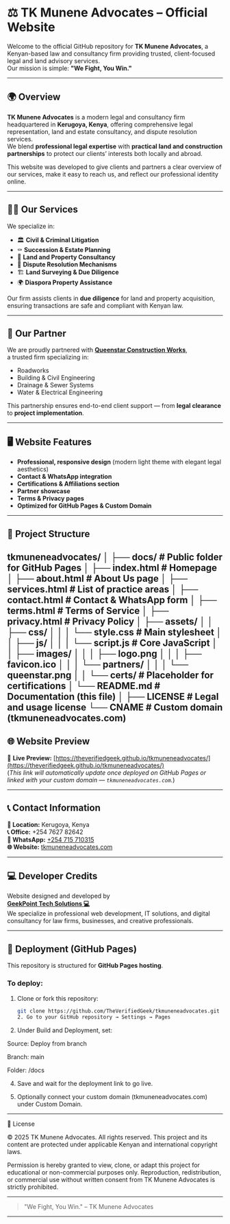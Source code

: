 # ⚖️ TK Munene Advocates – Official Website

Welcome to the official GitHub repository for **TK Munene Advocates**, a Kenyan-based law and consultancy firm providing trusted, client-focused legal and land advisory services.  
Our mission is simple: **"We Fight, You Win."**

---

## 🌍 Overview

**TK Munene Advocates** is a modern legal and consultancy firm headquartered in **Kerugoya, Kenya**, offering comprehensive legal representation, land and estate consultancy, and dispute resolution services.  
We blend **professional legal expertise** with **practical land and construction partnerships** to protect our clients’ interests both locally and abroad.

This website was developed to give clients and partners a clear overview of our services, make it easy to reach us, and reflect our professional identity online.

---

## 🧑‍⚖️ Our Services

We specialize in:
- 🏛️ **Civil & Criminal Litigation**
- ⚰️ **Succession & Estate Planning**
- 🧭 **Land and Property Consultancy**
- 📜 **Dispute Resolution Mechanisms**
- 🏗️ **Land Surveying & Due Diligence**
- 🌍 **Diaspora Property Assistance**

Our firm assists clients in **due diligence** for land and property acquisition, ensuring transactions are safe and compliant with Kenyan law.

---

## 🤝 Our Partner

We are proudly partnered with [**Queenstar Construction Works**](https://queenstarconstructions.co.ke),  
a trusted firm specializing in:
- Roadworks  
- Building & Civil Engineering  
- Drainage & Sewer Systems  
- Water & Electrical Engineering  

This partnership ensures end-to-end client support — from **legal clearance** to **project implementation**.

---

## 🖥️ Website Features

- **Professional, responsive design** (modern light theme with elegant legal aesthetics)  
- **Contact & WhatsApp integration**  
- **Certifications & Affiliations section**  
- **Partner showcase**  
- **Terms & Privacy pages**  
- **Optimized for GitHub Pages & Custom Domain**

---

## 📁 Project Structure
tkmuneneadvocates/ │ ├── docs/                        # Public folder for GitHub Pages │   ├── index.html               # Homepage │   ├── about.html               # About Us page │   ├── services.html            # List of practice areas │   ├── contact.html             # Contact & WhatsApp form │   ├── terms.html               # Terms of Service │   ├── privacy.html             # Privacy Policy │   ├── assets/ │   │   ├── css/ │   │   │   └── style.css        # Main stylesheet │   │   ├── js/ │   │   │   └── script.js        # Core JavaScript │   │   ├── images/ │   │   │   ├── logo.png │   │   │   ├── favicon.ico │   │   │   └── partners/ │   │   │       └── queenstar.png │   │   └── certs/               # Placeholder for certifications │   └── README.md                # Documentation (this file) │ ├── LICENSE                      # Legal and usage license └── CNAME                        # Custom domain (tkmuneneadvocates.com)
---

## 🌐 Website Preview

🔗 **Live Preview:** [https://theverifiedgeek.github.io/tkmuneneadvocates/](https://theverifiedgeek.github.io/tkmuneneadvocates/)  
(*This link will automatically update once deployed on GitHub Pages or linked with your custom domain — `tkmuneneadvocates.com`.*)

---

## 📞 Contact Information

**📍 Location:** Kerugoya, Kenya  
**📞 Office:** +254 7627 82642  
**💬 WhatsApp:** [+254 715 710315](https://wa.me/254715710315)  
**🌐 Website:** [tkmuneneadvocates.com](https://tkmuneneadvocates.com)

---

## 💻 Developer Credits

Website designed and developed by  
[**GeekPoint Tech Solutions 💻**](https://wa.me/254101073236)  
We specialize in professional web development, IT solutions, and digital consultancy for law firms, businesses, and creative professionals.

---

## 🚀 Deployment (GitHub Pages)

This repository is structured for **GitHub Pages hosting**.

### To deploy:
1. Clone or fork this repository:  
   ```bash
   git clone https://github.com/TheVerifiedGeek/tkmuneneadvocates.git
   2. Go to your GitHub repository → Settings → Pages


3. Under Build and Deployment, set:

Source: Deploy from branch

Branch: main

Folder: /docs



4. Save and wait for the deployment link to go live.


5. Optionally connect your custom domain (tkmuneneadvocates.com) under Custom Domain.




---

🪪 License

© 2025 TK Munene Advocates.
All rights reserved.
This project and its content are protected under applicable Kenyan and international copyright laws.

Permission is hereby granted to view, clone, or adapt this project for educational or non-commercial purposes only.
Reproduction, redistribution, or commercial use without written consent from TK Munene Advocates is strictly prohibited.


---

> "We Fight, You Win." – TK Munene Advocates



---
